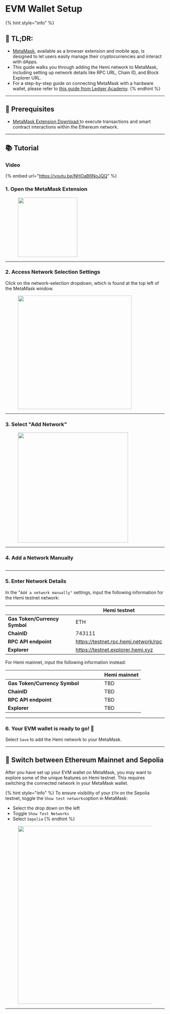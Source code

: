# EVM Wallet Setup

{% hint style="info" %}
## 📜 **TL;DR:**

* [MetaMask](https://metamask.io/download/), available as a browser extension and mobile app, is designed to let users easily manage their cryptocurrencies and interact with dApps.
* This guide walks you through adding the Hemi network to MetaMask, including setting up network details like RPC URL, Chain ID, and Block Explorer URL.
* For a step-by-step guide on connecting MetaMask with a hardware wallet, please refer to [this guide from Ledger Academy](https://www.ledger.com/academy/security/the-safest-way-to-use-metamask).
{% endhint %}

***

## 🏁 Prerequisites

* [MetaMask Extension Download ](https://metamask.io/download/)to execute transactions and smart contract interactions within the Ethereum network.

***

## 📚 Tutorial

### Video

{% embed url="https://youtu.be/NHOaB6NoJQQ" %}

### 1. Open the MetaMask Extension

<figure><img src="../../.gitbook/assets/1.png" alt="" width="188"><figcaption></figcaption></figure>

***

### 2. Access Network Selection Settings

Click on the network-selection dropdown, which is found at the top left of the MetaMask window.

<figure><img src="../../.gitbook/assets/2.png" alt="" width="359"><figcaption></figcaption></figure>

***

### 3. Select "Add Network"

<figure><img src="../../.gitbook/assets/3.png" alt="" width="348"><figcaption></figcaption></figure>

***

### 4. Add a Network Manually

<figure><img src="../../.gitbook/assets/4.png" alt=""><figcaption></figcaption></figure>

***

### 5. **Enter Network Details**

In the "`Add a network manually"` settings, input the following information for the Hemi testnet network:

<table><thead><tr><th width="289"></th><th>Hemi testnet</th></tr></thead><tbody><tr><td><strong>Gas Token/Currency Symbol</strong></td><td>ETH</td></tr><tr><td><strong>ChainID</strong></td><td>743111</td></tr><tr><td><strong>RPC API endpoint</strong></td><td><a href="https://testnet.rpc.hemi.network/rpc">https://testnet.rpc.hemi.network/rpc</a></td></tr><tr><td><strong>Explorer</strong></td><td><a href="https://testnet.explorer.hemi.xyz">https://testnet.explorer.hemi.xyz</a></td></tr></tbody></table>

For Hemi mainnet, input the following information instead:

<table><thead><tr><th width="289"></th><th>Hemi mainnet</th></tr></thead><tbody><tr><td><strong>Gas Token/Currency Symbol</strong></td><td>TBD</td></tr><tr><td><strong>ChainID</strong></td><td>TBD</td></tr><tr><td><strong>RPC API endpoint</strong></td><td>TBD</td></tr><tr><td><strong>Explorer</strong></td><td>TBD</td></tr></tbody></table>

***

### 6. **Your EVM wallet is ready to go! 🎉**

Select `Save` to add the Hemi network to your MetaMask.

***

## 🔄 Switch between Ethereum Mainnet and Sepolia

After you have set up your EVM wallet on MetaMask, you may want to explore some of the unique features on Hemi testnet. This requires switching the connected network in your MetaMask wallet.

{% hint style="info" %}
To ensure visibility of your `ETH` on the Sepolia testnet, toggle the `Show test networks`option in MetaMask:

* Select the drop down on the left
* Toggle `Show Test Networks`
* Select `Sepolia`
{% endhint %}



<figure><img src="../../.gitbook/assets/1b.png" alt="" width="563"><figcaption></figcaption></figure>

***



